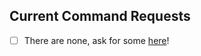 Current Command Requests
------------------------

- [ ] There are none, ask for some [here](http://iquestria.net/goddammitbot/requests.php)!
